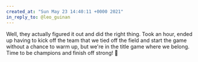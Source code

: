 ```yaml
---
created_at: "Sun May 23 14:40:11 +0000 2021"
in_reply_to: @leo_guinan
---
```


Well, they actually figured it out and did the right thing. Took an hour, ended up having to kick off the team that we tied off the field and start the game without a chance to warm up, but we're in the title game where we belong. Time to be champions and finish off strong! 💪